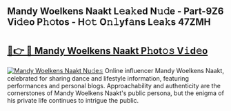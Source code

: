 ## Mandy Woelkens Naakt L𝚎a𝚔ed N𝚞𝚍e - Part-9Z6 Vi𝚍𝚎o P𝚑𝚘tos - H𝚘𝚝 O𝚗𝚕yf𝚊ns L𝚎a𝚔s 47ZMH

# <h2><a href="http://kfe7rp2.oniu.top/?m=Mandy+Woelkens+Naakt">🔗👉 🔴 Mandy Woelkens Naakt P𝚑ot𝚘𝚜 V𝚒d𝚎o</a></h2>

[![Mandy Woelkens Naakt Nu𝚍e𝚜](https://i.imgur.com/0qMVB7G.gif)](http://kfe7rp2.oniu.top/?m=Mandy+Woelkens+Naakt)
Online influencer Mandy Woelkens Naakt, celebrated for sharing dance and lifestyle information, featuring performances and personal blogs. Approachability and authenticity are the cornerstones of Mandy Woelkens Naakt's public persona, but the enigma of his private life continues to intrigue the public.  
